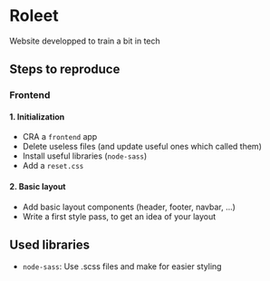 # Roleet

Website developped to train a bit in tech

## Steps to reproduce

### Frontend

#### 1. Initialization

- CRA a `frontend` app
- Delete useless files (and update useful ones which called them)
- Install useful libraries (`node-sass`)
- Add a `reset.css`

#### 2. Basic layout

- Add basic layout components (header, footer, navbar, ...)
- Write a first style pass, to get an idea of your layout

## Used libraries

- `node-sass`: Use .scss files and make for easier styling

